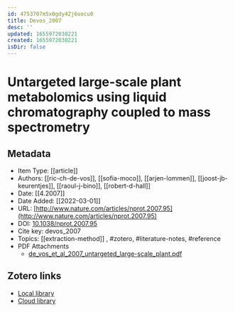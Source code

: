```yaml
---
id: 4753707m5x0gdy42j6oocu0
title: Devos_2007
desc: ''
updated: 1655972030221
created: 1655972030221
isDir: false
---
```

# Untargeted large-scale plant metabolomics using liquid chromatography coupled to mass spectrometry

## Metadata

* Item Type: [[article]]
* Authors: [[ric-ch-de-vos]], [[sofia-moco]], [[arjen-lommen]], [[joost-jb-keurentjes]], [[raoul-j-bino]], [[robert-d-hall]]
* Date: [[4.2007]]
* Date Added: [[2022-03-01]]
* URL: [http://www.nature.com/articles/nprot.2007.95](http://www.nature.com/articles/nprot.2007.95)
* DOI: [10.1038/nprot.2007.95](https://doi.org/10.1038/nprot.2007.95)
* Cite key: devos_2007
* Topics: [[extraction-method]]
, #zotero, #literature-notes, #reference
* PDF Attachments
	- [de_vos_et_al_2007_untargeted_large-scale_plant.pdf](zotero://open-pdf/library/items/7PFRCAEQ)


##  Zotero links
* [Local library](zotero://select/items/3_UG8BBGPM)
* [Cloud library](http://zotero.org/groups/4613367/items/UG8BBGPM)

